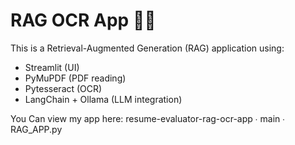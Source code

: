 # RAG OCR App 📄🤖

This is a Retrieval-Augmented Generation (RAG) application using:
- Streamlit (UI)
- PyMuPDF (PDF reading)
- Pytesseract (OCR)
- LangChain + Ollama (LLM integration)

You Can view my app here:
resume-evaluator-rag-ocr-app ∙ main ∙ RAG_APP.py
